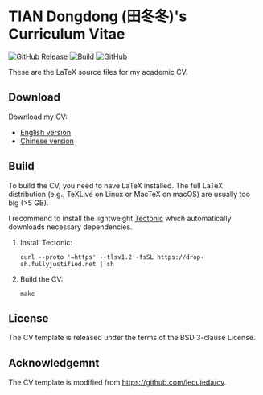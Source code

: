 # TIAN Dongdong (田冬冬)'s Curriculum Vitae

[![GitHub Release](https://img.shields.io/github/v/release/seisman/cv)](https://github.com/seisman/cv/releases)
[![Build](https://github.com/seisman/cv/actions/workflows/build.yaml/badge.svg)](https://github.com/seisman/cv/actions/workflows/build.yaml)
[![GitHub](https://img.shields.io/github/license/seisman/cv)](https://github.com/seisman/cv/blob/main/LICENSE.txt)

These are the LaTeX source files for my academic CV.

## Download

Download my CV:

- [English version](https://github.com/seisman/cv/raw/gh-pages/DTian_cv_en.pdf)
- [Chinese version](https://github.com/seisman/cv/raw/gh-pages/DTian_cv_cn.pdf)

## Build

To build the CV, you need to have LaTeX installed. The full LaTeX distribution (e.g.,
TeXLive on Linux or MacTeX on macOS) are usually too big (>5 GB).

I recommend to install the lightweight [Tectonic](https://tectonic-typesetting.github.io/en-US/index.html)
which automatically downloads necessary dependencies.

1.  Install Tectonic:

        curl --proto '=https' --tlsv1.2 -fsSL https://drop-sh.fullyjustified.net | sh

2. 	Build the CV:

		make

## License

The CV template is released under the terms of the BSD 3-clause License.

## Acknowledgemnt

The CV template is modified from https://github.com/leouieda/cv.
